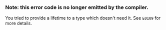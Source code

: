 ### Note: this error code is no longer emitted by the compiler.

You tried to provide a lifetime to a type which doesn't need it.
See `E0109` for more details.
